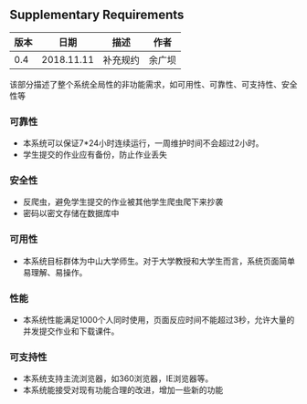 ## Supplementary Requirements

| 版本 | 日期 | 描述 | 作者|
| -- | -- | -- | -- |
| 0.4 | 2018.11.11 | 补充规约 | 余广坝 |


该部分描述了整个系统全局性的非功能需求，如可用性、可靠性、可支持性、安全性等


### 可靠性

- 本系统可以保证7*24小时连续运行，一周维护时间不会超过2小时。
- 学生提交的作业应有备份，防止作业丢失

### 安全性

- 反爬虫，避免学生提交的作业被其他学生爬虫爬下来抄袭
- 密码以密文存储在数据库中

### 可用性
- 本系统目标群体为中山大学师生。对于大学教授和大学生而言，系统页面简单易理解、易操作。


### 性能

- 本系统性能满足1000个人同时使用，页面反应时间不能超过3秒，允许大量的并发提交作业和下载课件。


### 可支持性

- 本系统支持主流浏览器，如360浏览器，IE浏览器等。
- 本系统能接受对现有功能合理的改进，增加一些新的功能
